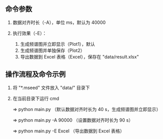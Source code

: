 ## 命令参数

1. 数据对齐时长（-A），单位 ms，默认为 40000

2. 执行效果（-E）：
   1. 生成频谱图并立即显示（Plot1），默认
   1. 生成频谱图并单独保存（Plot2）
   2. 导出数据到 Excel 表格（Excel），保存在 "data/result.xlsx"



## 操作流程及命令示例

1. 将 "*.mseed" 文件放入 "data/" 目录下

2. 在当前目录下运行 cmd

   => python main.py （默认数据对齐时长为 40 s，生成频谱图并立即显示）

   => python main.py -A 90000 （设置数据对齐时长为 90 s）

   => python main.py -E Excel （导出数据到 Excel 表格）

